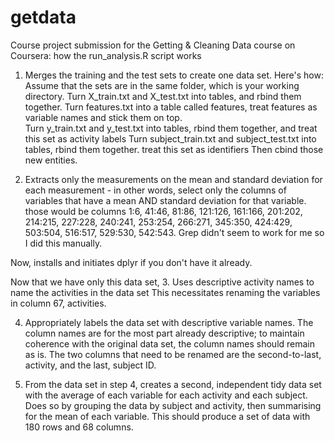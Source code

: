getdata
=======

Course project submission for the Getting &amp; Cleaning Data course on Coursera: how the run_analysis.R script works

1. Merges the training and the test sets to create one data set. Here's how: 
Assume that the sets are in the same folder, which is your working directory. 
Turn X_train.txt and X_test.txt into tables, and rbind them together. 
Turn features.txt into a table called features, treat features as variable names and stick them on top.  
Turn y_train.txt and y_test.txt into tables, rbind them together, and treat this set as activity labels
Turn subject_train.txt and subject_test.txt into tables, rbind them together. treat this set as identifiers
Then cbind those new entities.  


2. Extracts only the measurements on the mean and standard deviation 
for each measurement - in other words, select only the columns of variables 
that have a mean AND standard deviation for that variable. those would 
be columns 1:6, 41:46, 81:86, 121:126, 161:166, 201:202, 214:215, 227:228, 
240:241, 253:254, 266:271, 345:350, 424:429, 503:504, 516:517, 529:530, 
542:543. Grep didn't seem to work for me so I did this manually. 

Now, installs and initiates dplyr if you don't have it already. 

Now that we have only this data set, 
3. Uses descriptive activity names to name the activities in the data set
This necessitates renaming the variables in column 67, activities.

4. Appropriately labels the data set with descriptive variable names.
The column names are for the most part already descriptive; to maintain 
coherence with the original data set, the column names should remain as is. 
The two columns that need to be renamed are the second-to-last, activity, 
and the last, subject ID. 

5. From the data set in step 4, creates a second, independent tidy data set with the average of each variable for each activity and each subject. Does so by grouping the data by subject and activity, then summarising for the mean of each variable. This should produce a set of data with 180 rows and 68 columns. 


